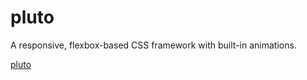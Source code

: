 # pluto

A responsive, flexbox-based CSS framework with built-in animations.

[pluto](https://davidherszenhaut.github.io/pluto/)
